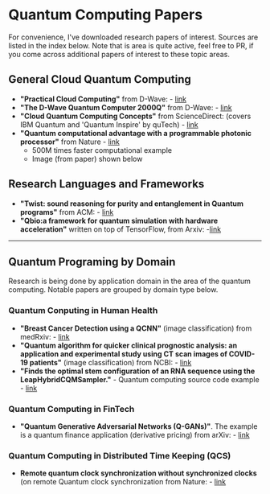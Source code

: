 # Quantum Computing Papers

For convenience, I've downloaded research papers of interest.  Sources are listed in the index below.  Note that is area is quite active, feel free to PR, if you come across additional papers of interest to these topic areas.

## General Cloud Quantum Computing

- **"Practical Cloud Computing"** from D-Wave:  - [link](https://github.com/lynnlangit/learning-quantum/blob/main/3_whitepapers/14-1047A-A_Practical_Quantum_Computing_An_Update.pdf)
- **"The D-Wave Quantum Computer 2000Q"** from D-Wave: - [link](https://github.com/lynnlangit/learning-quantum/blob/main/3_whitepapers/D-Wave%202000Q%20Tech%20Collateral_0117F.pdf)
- **"Cloud Quantum Computing Concepts"**  from ScienceDirect: (covers IBM Quantum and 'Quantum Inspire' by quTech) - [link](https://github.com/lynnlangit/learning-quantum/blob/main/3_whitepapers/Cloud_Quantum_Computing_Concept_and_Development_A_.pdf)
- **"Quantum computational advantage with a programmable photonic processor"** from Nature - [link](https://github.com/lynnlangit/learning-quantum/blob/main/3_whitepapers/s41586-022-04725-x.pdf)
  - 500M times faster computational example
  - Image (from paper) shown below

## Research Languages and Frameworks

- **"Twist: sound reasoning for purity and entanglement in Quantum programs"** from ACM: - [link](https://github.com/lynnlangit/learning-quantum/blob/main/3_whitepapers/twist.pdf)
- **"Qbio:a framework for quantum simulation with hardware acceleration"** written on top of TensorFlow, from Arxiv: -[link](https://github.com/lynnlangit/learning-quantum/blob/main/3_whitepapers/Qibo.pdf)

----

## Quantum Programing by Domain

Research is being done by application domain in the area of the quantum computing.  Notable papers are grouped by domain type below.  

### Quantum Conputing in Human Health

- **"Breast Cancer Detection using a QCNN"** (image classification) from medRxiv: - [link](https://github.com/lynnlangit/learning-quantum/blob/main/3_whitepapers/2020.06.21.20136655v1.full.pdf)  
- **"Quantum algorithm for quicker clinical prognostic analysis: an application and experimental study using CT scan images of COVID-19 patients"** (image classification) from NCBI: - [link](https://github.com/lynnlangit/learning-quantum/blob/main/3_whitepapers/12911_2021_Article_1588.pdf)
- **"Finds the optimal stem configuration of an RNA sequence using the LeapHybridCQMSampler."** - Quantum computing source code example - [link](https://github.com/dwave-examples/rna-folding)

### Quantum Computing in FinTech

- **"Quantum Generative Adversarial Networks (Q-GANs)"**. The example is a quantum finance application (derivative pricing) from arXiv: - [link](https://github.com/lynnlangit/learning-quantum/blob/main/3_whitepapers/qGan-FinTech.pdf)

### Quantum Computing in Distributed Time Keeping (QCS)

- **Remote quantum clock synchronization without synchronized clocks** (on remote Quantum clock synchronization from Nature: - [link](https://github.com/lynnlangit/learning-quantum/blob/main/3_whitepapers/remote-QCS.pdf)
